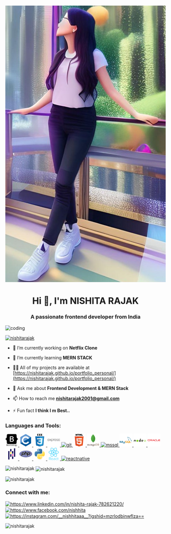 ![logo](https://github.com/NishitaRajak/NishitaRajak/blob/main/fotor-ai-2023062602232hhhhhhhhh.jpg)
<h1 align="center">Hi 👋, I'm NISHITA RAJAK</h1>
<h3 align="center">A passionate frontend developer from India</h3>
<img align ="" alt="coding" width="500" src=""/>

<p align="left"> <a href="https://github.com/ryo-ma/github-profile-trophy"><img src="https://github-profile-trophy.vercel.app/?username=nishitarajak" alt="nishitarajak" /></a> </p>

- 🔭 I’m currently working on **Netflix Clone**

- 🌱 I’m currently learning **MERN STACK**

- 👨‍💻 All of my projects are available at [https://nishitarajak.github.io/portfolio_personal/](https://nishitarajak.github.io/portfolio_personal/)

- 💬 Ask me about **Frontend Development & MERN Stack**

- 📫 How to reach me **nishitarajak2001@gmail.com**

- ⚡ Fun fact **I think I m Best..**



<h3 align="left">Languages and Tools:</h3>
<p align="left"> <a href="https://getbootstrap.com" target="_blank" rel="noreferrer"> <img src="https://raw.githubusercontent.com/devicons/devicon/master/icons/bootstrap/bootstrap-plain-wordmark.svg" alt="bootstrap" width="40" height="40"/> </a> <a href="https://www.cprogramming.com/" target="_blank" rel="noreferrer"> <img src="https://raw.githubusercontent.com/devicons/devicon/master/icons/c/c-original.svg" alt="c" width="40" height="40"/> </a> <a href="https://www.w3schools.com/css/" target="_blank" rel="noreferrer"> <img src="https://raw.githubusercontent.com/devicons/devicon/master/icons/css3/css3-original-wordmark.svg" alt="css3" width="40" height="40"/> </a> <a href="https://expressjs.com" target="_blank" rel="noreferrer"> <img src="https://raw.githubusercontent.com/devicons/devicon/master/icons/express/express-original-wordmark.svg" alt="express" width="40" height="40"/> </a> <a href="https://git-scm.com/" target="_blank" rel="noreferrer"> <img src="https://www.vectorlogo.zone/logos/git-scm/git-scm-icon.svg" alt="git" width="40" height="40"/> </a> <a href="https://www.w3.org/html/" target="_blank" rel="noreferrer"> <img src="https://raw.githubusercontent.com/devicons/devicon/master/icons/html5/html5-original-wordmark.svg" alt="html5" width="40" height="40"/> </a> <a href="https://www.mongodb.com/" target="_blank" rel="noreferrer"> <img src="https://raw.githubusercontent.com/devicons/devicon/master/icons/mongodb/mongodb-original-wordmark.svg" alt="mongodb" width="40" height="40"/> </a> <a href="https://www.microsoft.com/en-us/sql-server" target="_blank" rel="noreferrer"> <img src="https://www.svgrepo.com/show/303229/microsoft-sql-server-logo.svg" alt="mssql" width="40" height="40"/> </a> <a href="https://www.mysql.com/" target="_blank" rel="noreferrer"> <img src="https://raw.githubusercontent.com/devicons/devicon/master/icons/mysql/mysql-original-wordmark.svg" alt="mysql" width="40" height="40"/> </a> <a href="https://nodejs.org" target="_blank" rel="noreferrer"> <img src="https://raw.githubusercontent.com/devicons/devicon/master/icons/nodejs/nodejs-original-wordmark.svg" alt="nodejs" width="40" height="40"/> </a> <a href="https://www.oracle.com/" target="_blank" rel="noreferrer"> <img src="https://raw.githubusercontent.com/devicons/devicon/master/icons/oracle/oracle-original.svg" alt="oracle" width="40" height="40"/> </a> <a href="https://pandas.pydata.org/" target="_blank" rel="noreferrer"> <img src="https://raw.githubusercontent.com/devicons/devicon/2ae2a900d2f041da66e950e4d48052658d850630/icons/pandas/pandas-original.svg" alt="pandas" width="40" height="40"/> </a> <a href="https://www.php.net" target="_blank" rel="noreferrer"> <img src="https://raw.githubusercontent.com/devicons/devicon/master/icons/php/php-original.svg" alt="php" width="40" height="40"/> </a> <a href="https://www.python.org" target="_blank" rel="noreferrer"> <img src="https://raw.githubusercontent.com/devicons/devicon/master/icons/python/python-original.svg" alt="python" width="40" height="40"/> </a> <a href="https://reactjs.org/" target="_blank" rel="noreferrer"> <img src="https://raw.githubusercontent.com/devicons/devicon/master/icons/react/react-original-wordmark.svg" alt="react" width="40" height="40"/> </a> <a href="https://reactnative.dev/" target="_blank" rel="noreferrer"> <img src="https://reactnative.dev/img/header_logo.svg" alt="reactnative" width="40" height="40"/> </a> </p>

<p><img align="left" src="https://github-readme-stats.vercel.app/api/top-langs?username=nishitarajak&show_icons=true&locale=en&layout=compact" alt="nishitarajak" /></p>

<p>&nbsp;<img align="center" src="https://github-readme-stats.vercel.app/api?username=nishitarajak&show_icons=true&locale=en" alt="nishitarajak" /></p>

<p><img align="center" src="https://github-readme-streak-stats.herokuapp.com/?user=nishitarajak&" alt="nishitarajak" /></p>

<h3 align="left">Connect with me:</h3>
<p align="left">
<a href="https://www.linkedin.com/in/nishita-rajak-782621220/" target="blank"><img align="center" src="https://raw.githubusercontent.com/rahuldkjain/github-profile-readme-generator/master/src/images/icons/Social/linked-in-alt.svg" alt="https://www.linkedin.com/in/nishita-rajak-782621220/" height="30" width="40" /></a>
<a href="https://www.facebook.com/nishhita" target="blank"><img align="center" src="https://raw.githubusercontent.com/rahuldkjain/github-profile-readme-generator/master/src/images/icons/Social/facebook.svg" alt="https://www.facebook.com/nishhita" height="30" width="40" /></a>
<a href="https://www.instagram.com/__nishhitaaa__/" target="blank"><img align="center" src="https://raw.githubusercontent.com/rahuldkjain/github-profile-readme-generator/master/src/images/icons/Social/instagram.svg" alt="https://instagram.com/__nishhitaaa__?igshid=mzrlodbinwflza==" height="30" width="40" /></a>
</p>
<p align="left"> <img src="https://komarev.com/ghpvc/?username=nishitarajak&label=Profile%20views&color=0e75b6&style=flat" alt="nishitarajak" /> </p>
